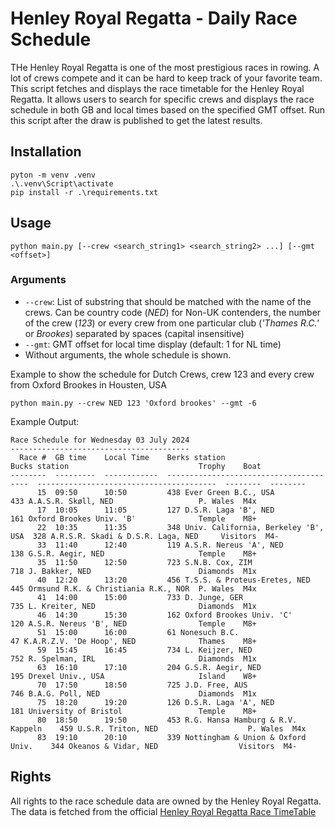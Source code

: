 # Henley Royal Regatta - Daily Race Schedule
THe Henley Royal Regatta is one of the most prestigious races in rowing. A lot of crews compete and it can be hard to keep track of your favorite team.
This script fetches and displays the race timetable for the Henley Royal Regatta. It allows users to search for specific crews and displays the race schedule in both GB and local times based on the specified GMT offset. Run this script after the draw is published to get the latest results.


## Installation
```
pyton -m venv .venv
.\.venv\Script\activate
pip install -r .\requirements.txt
```

## Usage 

```
python main.py [--crew <search_string1> <search_string2> ...] [--gmt <offset>]
```

### Arguments
- `--crew`: List of substring that should be matched with the name of the crews. Can be country code (_NED_) for Non-UK contenders, the number of the crew (_123_) or every crew from one particular club (_'Thames R.C.'_ or _Brookes_) separated by spaces (capital insensitive)
- `--gmt`: GMT offset for local time display (default: 1 for NL time)
- Without arguments, the whole schedule is shown.



Example to show the schedule for Dutch Crews, crew 123 and every crew from Oxford Brookes in Housten, USA
```
python main.py --crew NED 123 'Oxford brookes' --gmt -6
```


Example Output:
```
Race Schedule for Wednesday 03 July 2024
----------------------------------------
  Race #  GB time    Local Time    Berks station                            Bucks station                             Trophy    Boat
--------  ---------  ------------  ---------------------------------------  ----------------------------------------  --------  --------
      15  09:50      10:50         438 Ever Green B.C., USA                 433 A.A.S.R. Skøll, NED                   P. Wales  M4x
      17  10:05      11:05         127 D.S.R. Laga 'B', NED                 161 Oxford Brookes Univ. 'B'              Temple    M8+
      22  10:35      11:35         348 Univ. California, Berkeley 'B', USA  328 A.R.S.R. Skadi & D.S.R. Laga, NED     Visitors  M4-
      33  11:40      12:40         119 A.S.R. Nereus 'A', NED               138 G.S.R. Aegir, NED                     Temple    M8+
      35  11:50      12:50         723 S.N.B. Cox, ZIM                      718 J. Bakker, NED                        Diamonds  M1x
      40  12:20      13:20         456 T.S.S. & Proteus-Eretes, NED         445 Ormsund R.K. & Christiania R.K., NOR  P. Wales  M4x
      41  14:00      15:00         733 D. Junge, GER                        735 L. Kreiter, NED                       Diamonds  M1x
      46  14:30      15:30         162 Oxford Brookes Univ. 'C'             120 A.S.R. Nereus 'B', NED                Temple    M8+
      51  15:00      16:00         61 Nonesuch B.C.                         47 K.A.R.Z.V. 'De Hoop', NED              Thames    M8+
      59  15:45      16:45         734 L. Keijzer, NED                      752 R. Spelman, IRL                       Diamonds  M1x
      63  16:10      17:10         204 G.S.R. Aegir, NED                    195 Drexel Univ., USA                     Island    W8+
      70  17:50      18:50         725 J.D. Free, AUS                       746 B.A.G. Poll, NED                      Diamonds  M1x
      75  18:20      19:20         126 D.S.R. Laga 'A', NED                 181 University of Bristol                 Temple    M8+
      80  18:50      19:50         453 R.G. Hansa Hamburg & R.V. Kappeln    459 U.S.R. Triton, NED                    P. Wales  M4x
      83  19:10      20:10         339 Nottingham & Union & Oxford Univ.    344 Okeanos & Vidar, NED                  Visitors  M4-
```



## Rights

All rights to the race schedule data are owned by the Henley Royal Regatta. The data is fetched from the official [Henley Royal Regatta Race TimeTable](https://www.hrr.co.uk/2024-competition/race-timetable/)
